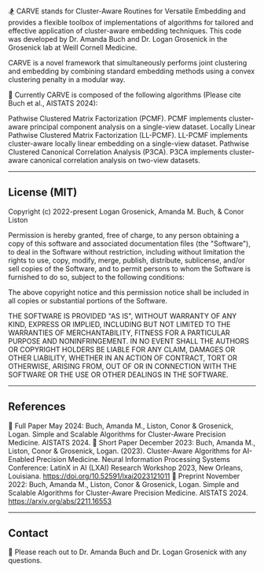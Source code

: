 🏂 CARVE stands for Cluster-Aware Routines for Versatile Embedding and provides a flexible toolbox of implementations of algorithms for tailored and effective application of cluster-aware embedding techniques. This code was developed by Dr. Amanda Buch and Dr. Logan Grosenick in the Grosenick lab at Weill Cornell Medicine.


CARVE is a novel framework that simultaneously performs joint clustering and embedding by combining standard embedding methods using a convex clustering penalty in a modular way.

🔅 Currently CARVE is composed of the following algorithms (Please cite Buch et al., AISTATS 2024):

Pathwise Clustered Matrix Factorization (PCMF). PCMF implements cluster-aware principal component analysis on a single-view dataset. 
Locally Linear Pathwise Clustered Matrix Factorization (LL-PCMF). LL-PCMF implements cluster-aware locally linear embedding on a single-view dataset. 
Pathwise Clustered Canonical Correlation Analysis (P3CA). P3CA implements cluster-aware canonical correlation analysis on two-view datasets. 

---

## License (MIT)
Copyright (c) 2022-present Logan Grosenick, Amanda M. Buch, & Conor Liston

Permission is hereby granted, free of charge, to any person obtaining
a copy of this software and associated documentation files (the
"Software"), to deal in the Software without restriction, including
without limitation the rights to use, copy, modify, merge, publish,
distribute, sublicense, and/or sell copies of the Software, and to
permit persons to whom the Software is furnished to do so, subject to
the following conditions:

The above copyright notice and this permission notice shall be
included in all copies or substantial portions of the Software.

THE SOFTWARE IS PROVIDED "AS IS", WITHOUT WARRANTY OF ANY KIND,
EXPRESS OR IMPLIED, INCLUDING BUT NOT LIMITED TO THE WARRANTIES OF
MERCHANTABILITY, FITNESS FOR A PARTICULAR PURPOSE AND
NONINFRINGEMENT. IN NO EVENT SHALL THE AUTHORS OR COPYRIGHT HOLDERS BE
LIABLE FOR ANY CLAIM, DAMAGES OR OTHER LIABILITY, WHETHER IN AN ACTION
OF CONTRACT, TORT OR OTHERWISE, ARISING FROM, OUT OF OR IN CONNECTION
WITH THE SOFTWARE OR THE USE OR OTHER DEALINGS IN THE SOFTWARE.

---
## References

📄 Full Paper May 2024: Buch, Amanda M., Liston, Conor & Grosenick, Logan. Simple and Scalable Algorithms for Cluster-Aware Precision Medicine. AISTATS 2024.
📄 Short Paper December 2023: Buch, Amanda M., Liston, Conor & Grosenick, Logan. (2023). Cluster-Aware Algorithms for AI-Enabled Precision Medicine. Neural Information Processing Systems Conference: LatinX in AI (LXAI) Research Workshop 2023, New Orleans, Louisiana. https://doi.org/10.52591/lxai2023121011
📄 Preprint November 2022: Buch, Amanda M., Liston, Conor & Grosenick, Logan. Simple and Scalable Algorithms for Cluster-Aware Precision Medicine. AISTATS 2024. https://arxiv.org/abs/2211.16553

---

## Contact 

📧 Please reach out to Dr. Amanda Buch and Dr. Logan Grosenick with any questions.
